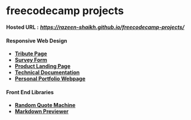 # freecodecamp projects

**Hosted URL :** ***https://razeen-shaikh.github.io/freecodecamp-projects/***

#### Responsive Web Design

* **[Tribute Page](https://github.com/Razeen-Shaikh/freecodecamp-projects/tree/main/tribute-page)**
* **[Survey Form](https://github.com/Razeen-Shaikh/freecodecamp-projects/tree/main/survey-form)**
* **[Product Landing Page](https://github.com/Razeen-Shaikh/freecodecamp-projects/tree/main/product-landing-page)**
* **[Technical Documentation](https://github.com/Razeen-Shaikh/freecodecamp-projects/tree/main/technical-documentation)**
* **[Personal Portfolio Webpage](https://github.com/Razeen-Shaikh/freecodecamp-projects/tree/main/portfolio)**

#### Front End Libraries

* **[Random Quote Machine](https://github.com/Razeen-Shaikh/freecodecamp-projects/tree/main/random-quote-generator)**
* **[Markdown Previewer](https://github.com/Razeen-Shaikh/freecodecamp-projects/tree/main/markdown-preview)**
